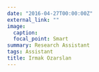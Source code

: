 ```yaml
---
date: "2016-04-27T00:00:00Z"
external_link: ""
image:
  caption: 
  focal_point: Smart
summary: Research Assistant
tags: Assistant
title: Irmak Ozarslan
---
```

